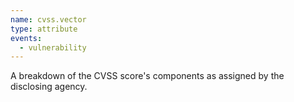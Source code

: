 ```yaml
---
name: cvss.vector
type: attribute
events:
  - vulnerability
---
```


A breakdown of the CVSS score's components as assigned by the disclosing agency.
